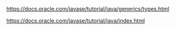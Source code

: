
https://docs.oracle.com/javase/tutorial/java/generics/types.html

https://docs.oracle.com/javase/tutorial/java/index.html

